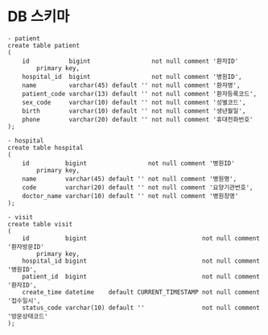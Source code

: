 # DB 스키마


    - patient
    create table patient
    (
        id           bigint                 not null comment '환자ID'
            primary key,
        hospital_id  bigint                 not null comment '병원ID',
        name         varchar(45) default '' not null comment '환자명',
        patient_code varchar(13) default '' not null comment '환자등록코드',
        sex_code     varchar(10) default '' not null comment '성별코드',
        birth        varchar(10) default '' not null comment '생년월일',
        phone        varchar(20) default '' not null comment '휴대전화번호'
    );

    - hospital
    create table hospital
    (
        id          bigint                 not null comment '병원ID'
            primary key,
        name        varchar(45) default '' not null comment '병원명',
        code        varchar(20) default '' not null comment '요양기관번호',
        doctor_name varchar(10) default '' not null comment '병원장명'
    );

    - visit
    create table visit
    (
        id          bigint                                not null comment '환자방문ID'
            primary key,
        hospital_id bigint                                not null comment '병원ID',
        patient_id  bigint                                not null comment '환자ID',
        create_time datetime    default CURRENT_TIMESTAMP not null comment '접수일시',
        status_code varchar(10) default ''                not null comment '방문상태코드'
    );

